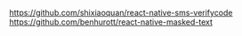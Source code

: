 https://github.com/shixiaoquan/react-native-sms-verifycode
https://github.com/benhurott/react-native-masked-text
